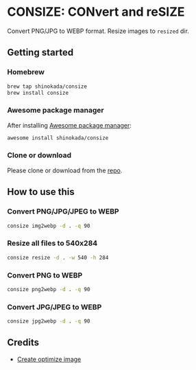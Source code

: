 # CONSIZE: CONvert and reSIZE

Convert PNG/JPG to WEBP format. Resize images to `resized` dir.

## Getting started

### Homebrew

```sh
brew tap shinokada/consize
brew install consize
```


### Awesome package manager

After installing [Awesome package manager](https://github.com/shinokada/awesome):

```sh
awesome install shinokada/consize
```

### Clone or download

Please clone or download from the [repo](https://github.com/shinokada/consize).

## How to use this

### Convert PNG/JPG/JPEG to WEBP

```sh
consize img2webp -d . -q 90
```

### Resize all files to 540x284

```sh
consize resize -d . -w 540 -h 284
```

### Convert PNG to WEBP

```sh
consize png2webp -d . -q 90
```

### Convert JPG/JPEG to WEBP

```sh
consize jpg2webp -d . -q 90
```

## Credits

- [Create optimize image](https://github.com/shinokada/create-optimize-images)
